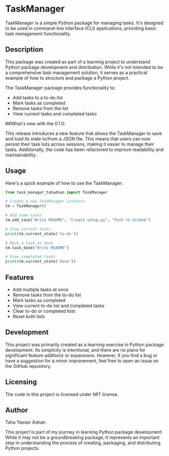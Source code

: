 # TaskManager

TaskManager is a simple Python package for managing tasks. It's designed to be used in command-line interface (CLI) applications, providing basic task management functionality.

## Description

This package was created as part of a learning project to understand Python package development and distribution. While it's not intended to be a comprehensive task management solution, it serves as a practical example of how to structure and package a Python project.

The TaskManager package provides functionality to:
- Add tasks to a to-do list
- Mark tasks as completed
- Remove tasks from the list
- View current tasks and completed tasks

##What's new with the 0.1.0:

This release introduces a new feature that allows the TaskManager to save and load its state to/from a JSON file. This means that users can now persist their task lists across sessions, making it easier to manage their tasks. Additionally, the code has been refactored to improve readability and maintainability.

## Usage

Here's a quick example of how to use the TaskManager:

```python
from task_manager_tahadnan import TaskManager

# Create a new TaskManager instance
tm = TaskManager()

# Add some tasks
tm.add_task("Write README", "Create setup.py", "Push to GitHub")

# View current tasks
print(tm.current_state('to-do'))

# Mark a task as done
tm.task_done("Write README")

# View completed tasks
print(tm.current_state('done'))
```

## Features

- Add multiple tasks at once
- Remove tasks from the to-do list
- Mark tasks as completed
- View current to-do list and completed tasks
- Clear to-do or completed lists
- Reset both lists

## Development
This project was primarily created as a learning exercise in Python package development. Its simplicity is intentional, and there are no plans for significant feature additions or expansions. However, if you find a bug or have a suggestion for a minor improvement, feel free to open an issue on the GitHub repository.

## Licensing

The code in this project is licensed under MIT license.

## Author

Taha Yasser Adnan

This project is part of my journey in learning Python package development. While it may not be a groundbreaking package, it represents an important step in understanding the process of creating, packaging, and distributing Python projects.

